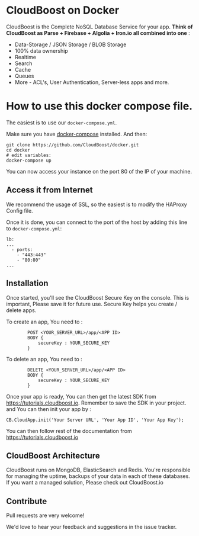 # CloudBoost on Docker

CloudBoost is the Complete NoSQL Database Service for your app. **Think of CloudBoost as Parse + Firebase + Algolia + Iron.io all combined into one** :
 - Data-Storage / JSON Storage / BLOB Storage
 - 100% data ownership
 - Realtime 
 - Search
 - Cache
 - Queues
 - More - ACL's, User Authentication, Server-less apps and more. 
 

# How to use this docker compose file.

The easiest is to use our `docker-compose.yml`.

Make sure you have [docker-compose](http://docs.docker.com/compose/install/) installed. And then:

```
git clone https://github.com/CloudBoost/docker.git
cd docker
# edit variables:
docker-compose up
```

You can now access your instance on the port 80 of the IP of your machine.

## Access it from Internet

We recommend the usage of SSL, so the easiest is to modify the HAProxy Config file.

Once it is done, you can connect to the port of the host by adding this line to `docker-compose.yml`:
```
lb:
...
  - ports:
    - "443:443"
    - "80:80"
...
```

## Installation

Once started, you'll see the CloudBoost Secure Key on the console. This is important, Please save it for future use.
Secure Key helps you create / delete apps. 

To create an app, You need to  : 

```
        POST <YOUR_SERVER_URL>/app/<APP ID>
        BODY {
            secureKey : YOUR_SECURE_KEY
        }
```

To delete an app, You need to  : 

```
        DELETE <YOUR_SERVER_URL>/app/<APP ID>
        BODY {
            secureKey : YOUR_SECURE_KEY
        }
```

Once your app is ready, You can then get the latest SDK from  https://tutorials.cloudboost.io. Remember to save the SDK in your project. and You can then init your app by :

`CB.CloudApp.init('Your Server URL', 'Your App ID', 'Your App Key');`

You can then follow rest of the documentation from https://tutorials.cloudboost.io

## CloudBoost Architecture

CloudBoost runs on MongoDB, ElasticSearch and Redis. You're responsible for managing the uptime, backups of your data in each of these databases. If you want a managed solution, Please check out CloudBoost.io

## Contribute

Pull requests are very welcome!

We'd love to hear your feedback and suggestions in the issue tracker. 



